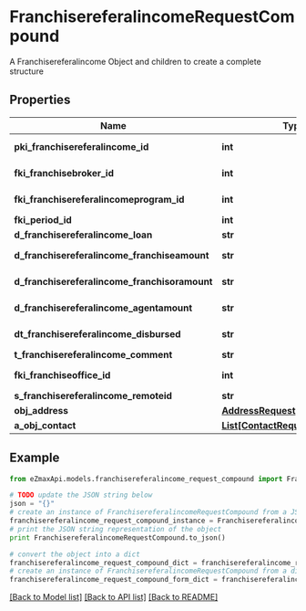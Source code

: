 # FranchisereferalincomeRequestCompound

A Franchisereferalincome Object and children to create a complete structure

## Properties
Name | Type | Description | Notes
------------ | ------------- | ------------- | -------------
**pki_franchisereferalincome_id** | **int** | The unique ID of the Franchisereferalincome | [optional] 
**fki_franchisebroker_id** | **int** | The unique ID of the Franchisebroker | 
**fki_franchisereferalincomeprogram_id** | **int** | The unique ID of the Franchisereferalincomeprogram | 
**fki_period_id** | **int** | The unique ID of the Period | 
**d_franchisereferalincome_loan** | **str** | The loan amount | 
**d_franchisereferalincome_franchiseamount** | **str** | The amount that will be given to the franchise | 
**d_franchisereferalincome_franchisoramount** | **str** | The amount that will be kept by the franchisor | 
**d_franchisereferalincome_agentamount** | **str** | The amount that will be given to the agent | 
**dt_franchisereferalincome_disbursed** | **str** | The date the amounts were disbursed | 
**t_franchisereferalincome_comment** | **str** | Comment about the transaction | 
**fki_franchiseoffice_id** | **int** | The unique ID of the Franchisereoffice | 
**s_franchisereferalincome_remoteid** | **str** |  | 
**obj_address** | [**AddressRequest**](AddressRequest.md) |  | 
**a_obj_contact** | [**List[ContactRequestCompound]**](ContactRequestCompound.md) |  | 

## Example

```python
from eZmaxApi.models.franchisereferalincome_request_compound import FranchisereferalincomeRequestCompound

# TODO update the JSON string below
json = "{}"
# create an instance of FranchisereferalincomeRequestCompound from a JSON string
franchisereferalincome_request_compound_instance = FranchisereferalincomeRequestCompound.from_json(json)
# print the JSON string representation of the object
print FranchisereferalincomeRequestCompound.to_json()

# convert the object into a dict
franchisereferalincome_request_compound_dict = franchisereferalincome_request_compound_instance.to_dict()
# create an instance of FranchisereferalincomeRequestCompound from a dict
franchisereferalincome_request_compound_form_dict = franchisereferalincome_request_compound.from_dict(franchisereferalincome_request_compound_dict)
```
[[Back to Model list]](../README.md#documentation-for-models) [[Back to API list]](../README.md#documentation-for-api-endpoints) [[Back to README]](../README.md)


